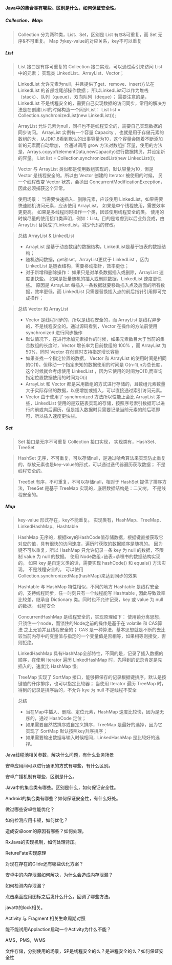 #### Java中的集合类有哪些。区别是什么，如何保证安全性。

##### Collection、Map:

> Collection 分为两种类，List、Set，区别是 List 有序&可重复，而 Set 无序&不可重复。
> Map 为key-value的对应关系，key不可以重复

##### List
> List 接口是有序可重复的 Collection 接口实现，可以通过索引来访问 List 中的元素；
> 实现类 LinkedList、ArrayList、Vector；

> LinkedList 允许元素为null，并且提供了get、remove、insert方法在 LinkedList 的首部或尾部操作数据；
> 所以LinkedList可以作为堆栈（stack）、队列（queue）、双向队列（deque）；
> 需要注意的是，LinkedList 不是线程安全的，需要自己实现数据的访问同步，常用的解决方法是在创建List的时候构造一个同步List：
> List list = Collection.synchronizedList(new LinkedList());

> ArrayList 允许元素为null，同样也不是线程安全的，需要自己实现数据的同步访问。
> ArrayList 实例有一个容量 Capacity ，也就是用于存储元素的数组的大，从JDK1.8看到默认的出事容量为10，这个容量会随着不断添加新的元素而自动增加，
> 会通过调用 grow 方法对数组扩容量，使用的方法是，Arrays.copyof(elementData,newCapacity)进行数据拷贝，并设定新的容量。
> List list = Collection.synchronizedList(new LinkedList());

> Vector 与 ArrayList 类似都是使用数组实现的，默认容量为10，但是 Vector 是线程安全的。所以由 Vector 创建的 Iterator 被使用的时候，
> 另一个线程改变 Vector 状态，会抛出 ConcurrentModificationException，因此必须捕获这个异常。

> 使用场景：
> 当需要快速插入、删除元素，应该使用 LinkedList，如果需要快速随机访问元素，应该使用 ArrayList。
> 如果是单个线程使用，需要效率更更高。
> 如果是多线程同时操作一个类，因该使用线程安全的类。
> 使用的时候尽量的使用接口类声明，例如：List。目的是考虑到以后业务变成，由ArrayList 替换成了LinkedList，减少代码的修改。

> 总结 ArrayList & LinkedList
> - ArrayList 是基于动态数组的数据结构，LinkedList是基于链表的数据结构；
> - 随机访问数据，get和set，ArrayList更优于 LinkedList ，因为 LinkedList 是链表结构，需要移动指针，效率更低；
> - 对于新增和删除操作：
    如果只是对单条数据插入或删除，ArrayList 速度更快些。
    如果是批量随机的插入或删除数据，LinkedList 速度更快些。
    原因是 ArrayList 每插入一条数据就要移动插入点及后面的所有数据，效率更低，而 LinkedList 只需要替换插入点的前后指针引用即可完成操作；

> 总结 Vector 和 ArrayList
> - Vector 是线程同步的，所以是线程安全的，而 ArrayList 是线程异步的，不是线程安全的。通过源码看到，Vector 在操作的方法前使用 synchronized 进行同步操作
> - 默认情况下，在进行添加元素操作的时候，如果元素数目大于当前的集合数组的长度时，Vector 增长率为目前数组的 100% ，而 ArrayList 为 50%，同时 Vector 在创建时支持指定增长容量
> - 如果查找一个指定位置的数据， Vector 和 ArrayList 的使用时间是相同的O(1)。但移动一个指定未知的数据使用的时间是 O(n-1),n为总长度，这个时候就会考虑使用 LinkedList ，因为它使用的时间为O(1),而查询指定位置数据使用的时间为O(i)
> - ArrayList 和 Vector 都是采用数组的方式进行存储的，且数组元素数量大于实际存储的数据，以便增加或插入，可以直接通过索引访问元素。
> - Vector 由于使用了 synchronized 方法所以性能上会比 ArrayList 差一些，LinkedList 使用的是双链表实现的存储，按照序号索引数据可以进行向前或向后遍历，但是插入数据时只需要记录当前元素的前后项即可，所以插入速度更快些。

##### Set
> Set 接口是无序不可重复 Collection 接口实现，
> 实现类有，HashSet、TreeSet

> HashSet 无序，不可重复，可以存储null，是通过哈希算法来实现防止重复的，存放元素也是key-value的形式，可以通过迭代器遍历获取数据；
> 不是线程安全的。

> TreeSet 有序，不可重复，不可以存储null，相对于 HashSet 提供了排序方法，TreeSet 是基于 TreeMap 实现的，底层数据结构是：二叉树。
> 不是线程安全的。


##### Map
> key-value 形式存在，key不能重复。
> 实现类有，HashMap、TreeMap、LinkedHashMap、Hashtable

> HashMap 无序的，根据key的HashCode值存储数据，根据键直接获取它对应的值，具有很快的访问速度，遍历时获取的数据顺序是随机的。
> 因为键不可以重复，所以 HashMap 只允许记录一条 key 为 null 的数据，不限制 value 为 null 的数据。
> 使用 Node数组+链表+恭嘿书的数据结构实现的。
> 如果 key 是自定义类的话，需要实现 hashCode() 和 equals() 方法实现。
> 不是线程安全的。
> 可以使用 Collection.synchronizedMap(hashMap)来达到同步的效果

> Hashtable 与 HashMap 特性相似，不同的地方 Hashtable 是线程安全的，支持线程同步，任一时刻只有一个线程能写 Hashtable ,
> 因此导致效率比较差，继承自 Dictionary 类。同时也不允许记录，key 或 value 为 null 的数据。
> 线程安全

> ConcurrentHashMap 是线程安全的，实现原理如下：
> 使用锁分离思想，只锁住一个node，而锁住的Node之前的操作是基于在 volatile 和 CAS算法 之上无锁并且线程安全的；
> CAS 是一种算法，基本思想就是不断的去比较当前内存中的变量值与指定的一个变量值是否相等，如果相等则接受，否则拒绝。

> LinkedHashMap 具有HashMap全部特性，不同的是，记录了插入数据的顺序，在使用 Iterator 遍历 LinkedHashMap 时，先得到的记录肯定是先插入的，速度比 HashMap 慢;

> TreeMap 实现了 SortMap 接口，能够把保存的记录根据键排序，默认是按键值的升序排序，也可以指定比较器；
> 当使用 Iterator 遍历 TreeMap 时，得到的记录是排序后的，不允许 kye 为 null
> 不是线程不安全

> 总结
> - 当在Map中插入、删除、定位元素，HashMap 速度比较快，因为是无序的，通过 HashCode 定位；
> - 如果需要自然然排序或自定义排序，TreeMap 是最好的选择，因为它实现了 SortMap 默认按照key升序排序；
> - 如果需要输出数据与输入时候相同，LinkedHashMap 是比较好的选择。



Java线程池相关参数，解决什么问题，有什么业务场景

安卓应用间可以进行通讯的方式有哪些，有什么区别。

安卓广播机制有哪些，区别是什么。

Java中的集合类有哪些。区别是什么，如何保证安全性。

Android的集合类有哪些？如何保证安全性，有什么好处。

做过哪些安卓性能优化？

如何检测应用卡顿，如何优化？

造成安卓oom的原因有哪些？如何处理。

RxJava的实现机制，如何处理背压。

RetureFate实现原理

对现在存在的Glide还有哪些优化方案？

安卓中的内存泄漏如何解决，为什么会造成内存泄漏？

如何检测内存泄漏？

点击桌面应用图标之后发什么什么，回调了哪些方法。

java中的lock相关。

Activity  与 Fragment 相关生命周期对照

能不能试用Applaction启动一个Activity为什么不能？

AMS，PMS，WMS

文件存储，分别使用的场景，SP是线程安全的么？是进程安全的么？如何保证安全性